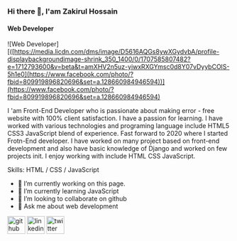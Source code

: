### Hi there 👋, I'am Zakirul Hossain
#### Web Developer
![Web Developer][([https://media.licdn.com/dms/image/D5616AQGs8ywXGydvbA/profile-displaybackgroundimage-shrink_350_1400/0/1707585807482?e=1712793600&v=beta&t=amXHV2n5uz-yiwxRXGYmsc0d8Y07vDyybCOlS-5h1e0](https://www.facebook.com/photo/?fbid=809919896820696&set=a.128660984946594))](https://www.facebook.com/photo/?fbid=809919896820696&set=a.128660984946594)

I 'am Front-End Developer who is passionate about making error - free website with 100% client satisfaction. I have a passion for learning. I have worked with various technologies and programing language include HTML5 CSS3 JavaScript blend of experience. Fast forward to 2020 where I started Frotn-End developer. I have worked on many project based on front-end development and also have basic knowledge of Django and worked on few projects init. I enjoy working with include HTML CSS JavaScript. 

Skills:  HTML / CSS / JavaScript

- 🔭 I’m currently working on this page. 
- 🌱 I’m currently learning JavaScript 
- 👯 I’m looking to collaborate on github 
- 💬 Ask me about web development 


[<img src='https://cdn.jsdelivr.net/npm/simple-icons@3.0.1/icons/github.svg' alt='github' height='40'>](https://github.com/https://github.com/zimkushtia)  [<img src='https://cdn.jsdelivr.net/npm/simple-icons@3.0.1/icons/linkedin.svg' alt='linkedin' height='40'>](https://www.linkedin.com/in/https://www.linkedin.com/in/md-zakirul-hossain//)  [<img src='https://cdn.jsdelivr.net/npm/simple-icons@3.0.1/icons/twitter.svg' alt='twitter' height='40'>](https://twitter.com/https://twitter.com/ZimKushita)  

